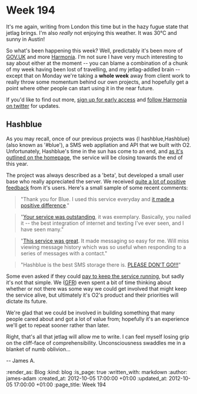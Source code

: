 Week 194
========

It's me again, writing from London this time but in the hazy fugue state that jetlag brings. I'm also *really* not enjoying this weather. It was 30&deg;C and sunny in Austin!

So what's been happening this week? Well, predictably it's been more of [GOV.UK](http://www.gov.uk) and more [Harmonia][]. I'm not sure I have very much interesting to say about either at the moment -- you can blame a combination of a chunk of my week having been lost of travelling, and my jetlag-addled brain -- except that on Monday we're taking a **whole week** away from client work to really throw some momentum behind our own projects, and hopefully get a point where other people can start using it in the near future.

If you'd like to find out more, [sign up for early access](https://harmonia.io) and [follow Harmonia on twitter](https://twitter.com/harmonia) for updates.

## Hashblue

As you may recall, once of our previous projects was {l hashblue,Hashblue} (also known as '#blue'), a SMS web appliation and API that we built with O2. Unfortunately, Hashblue's time in the sun has come to an end, and [as it's outlined on the homepage](http://hashblue.com), the service will be closing towards the end of this year.

The project was always described as a 'beta', but developed a small user base who really appreciated the server. We received [quite a lot of positive feedback](https://getsatisfaction.com/hashblue/praise/recent) from it's users. Here's a small sample of some recent comments:

> "Thank you for Blue. I used this service everyday and [it made a positive difference](https://getsatisfaction.com/hashblue/topics/great-7jh9j)."

> "[Your service was outstanding](https://getsatisfaction.com/hashblue/topics/dont_throw_it_away_you_never_know_when_and_if_youll_suceed_again), it was exemplary. Basically, you nailed it -- the best integration of internet and texting I've ever seen, and I have seen many."

> "[This service was great](https://getsatisfaction.com/hashblue/topics/the_end-oj71n). It made messaging so easy for me. Will miss viewing message history which was so useful when responding to a series of messages with a contact."

> "Hashblue is the best SMS storage there is. [PLEASE DON'T GO!!!](https://getsatisfaction.com/hashblue/topics/dont_go-1iqhtx)"

Some even asked if they could [pay to keep the service running](https://getsatisfaction.com/hashblue/topics/bye-drh41), but sadly it's not that simple. We ([GFR](/)) even spent a bit of time thinking about whether or not there was some way we could get involved that might keep the service alive, but ultimately it's O2's product and their priorities will dictate its future.

We're glad that we could be involved in building something that many people cared about and got a lot of value from; hopefully it's an experience we'll get to repeat sooner rather than later.


Right, that's all that jetlag will allow me to write. I can feel myself losing grip on the cliff-face of comprehensibility. Unconsciousness swaddles me in a blanket of numb oblivion...

-- James A.


[Harmonia]: https://harmonia.io

:render_as: Blog
:kind: blog
:is_page: true
:written_with: markdown
:author: james-adam
:created_at: 2012-10-05 17:00:00 +01:00
:updated_at: 2012-10-05 17:00:00 +01:00
:page_title: Week 194
